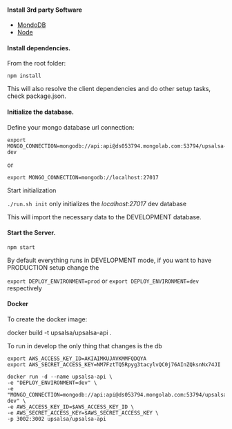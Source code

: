 #### Install 3rd party Software
* [MondoDB](https://www.mongodb.org/)
* [Node](https://nodejs.org/en/download/)

#### Install dependencies.

From the root folder:

```npm install```

This will also resolve the client dependencies and do other setup tasks, check package.json.



#### Initialize the database.

Define your mongo database url connection:

```
export MONGO_CONNECTION=mongodb://api:api@ds053794.mongolab.com:53794/upsalsa-dev
```
or
```
export MONGO_CONNECTION=mongodb://localhost:27017
```

Start initialization

```./run.sh init``` only initializes the *localhost:27017* dev database

This will import the necessary data to the DEVELOPMENT database.

#### Start the Server.

```npm start```

By default everything runs in DEVELOPMENT mode, if you want to have PRODUCTION setup change the

```export DEPLOY_ENVIRONMENT=prod``` or ```export DEPLOY_ENVIRONMENT=dev``` respectively


#### Docker

To create the docker image:

docker build -t upsalsa/upsalsa-api .

To run in develop the only thing that changes is the db


```
export AWS_ACCESS_KEY_ID=AKIAIMKUJAVKMMFQDQYA
export AWS_SECRET_ACCESS_KEY=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
```

```
docker run -d --name upsalsa-api \
-e "DEPLOY_ENVIRONMENT=dev" \
-e "MONGO_CONNECTION=mongodb://api:api@ds053794.mongolab.com:53794/upsalsa-dev" \
-e AWS_ACCESS_KEY_ID=$AWS_ACCESS_KEY_ID \
-e AWS_SECRET_ACCESS_KEY=$AWS_SECRET_ACCESS_KEY \
-p 3002:3002 upsalsa/upsalsa-api
```
